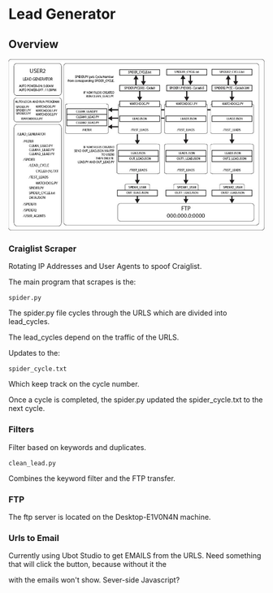 # Lead Generator

## Overview

![lead-generator](lead-02.jpg)

### Craiglist Scraper

Rotating IP Addresses and User Agents to spoof Craiglist. 

The main program that scrapes is the:

    spider.py

The spider.py file cycles through the URLS which are divided into lead_cycles.

The lead_cycles depend on the traffic of the URLS.

Updates to the:

    spider_cycle.txt

Which keep track on the cycle number.

Once a cycle is completed, the spider.py updated the spider_cycle.txt to the next cycle.

### Filters

Filter based on keywords and duplicates.

    clean_lead.py

Combines the keyword filter and the FTP transfer.

### FTP

The ftp server is located on the Desktop-E1V0N4N machine.

### Urls to Email

Currently using Ubot Studio to get EMAILS from the URLS. 
Need something that will click the button, because without it the <div></div> with the emails won't show. 
Sever-side Javascript?